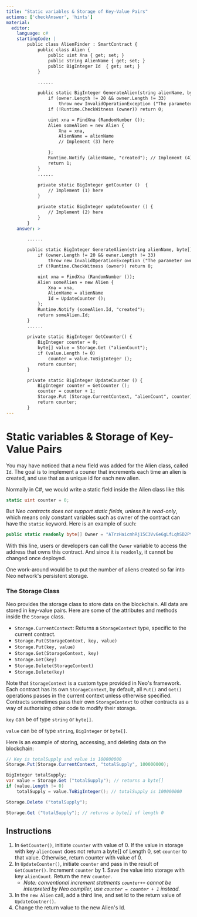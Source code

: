 ```yaml
---
title: "Static variables & Storage of Key-Value Pairs"
actions: ['checkAnswer', 'hints']
material: 
  editor:
    language: c#
    startingCode: |
        public class AlienFinder : SmartContract {
            public class Alien {
                public uint Xna { get; set; }
                public string AlienName { get; set; }
                public BigInteger Id  { get; set; }
            }

            ......

            public static BigInteger GenerateAlien(string alienName, byte[] owner) {
                if (owner.Length != 20 && owner.Length != 33)
                    throw new InvalidOperationException ("The parameter owner should be a 20-byte address or a 33-byte public key");
                if (!Runtime.CheckWitness (owner)) return 0;

                uint xna = FindXna (RandomNumber ()); 
                Alien someAlien = new Alien {
                    Xna = xna, 
                    AlienName = alienName
                    // Implement (3) here

                };
                Runtime.Notify (alienName, "created"); // Implement (4) here
                return 1; 
            }
            ......
            
            private static BigInteger getCounter ()  {
                // Implement (1) here
            }

            private static BigInteger updateCounter () {
                // Implement (2) here
            }
        }
    answer: > 

        ......

        public static BigInteger GenerateAlien(string alienName, byte[] owner) {
            if (owner.Length != 20 && owner.Length != 33)
                throw new InvalidOperationException ("The parameter owner should be a 20-byte address or a 33-byte public key");
            if (!Runtime.CheckWitness (owner)) return 0;

            uint xna = FindXna (RandomNumber ()); 
            Alien someAlien = new Alien {
                Xna = xna, 
                AlienName = alienName
                Id = UpdateCounter (); 
            };
            Runtime.Notify (someAlien.Id, "created");
            return someAlien.Id; 
        }
        ......
            
        private static BigInteger GetCounter() {
            BigInteger counter = 0; 
            byte[] value = Storage.Get ("alienCount"); 
            if (value.Length != 0) 
                counter = value.ToBigInteger ();
            return counter; 
        }

        private static BigInteger UpdateCounter () {
            BigInteger counter = GetCounter (); 
            counter = counter + 1; 
            Storage.Put (Storage.CurrentContext, "alienCount", counter); 
            return counter; 
        }
---
```


# Static variables & Storage of Key-Value Pairs

You may have noticed that a new field was added for the Alien class, called `Id`. The goal is to implement a couner that increments each time an alien is created, and use that as a unique id for each new alien. 

Normally in C#, we would write a static field inside the Alien class like this
```c#
static uint counter = 0; 
```

But *Neo contracts does not support static fields, unless it is read-only*, which means only constant variables such as owner of the contract can have the `static` keyword. Here is an example of such: 

```c#
public static readonly byte[] Owner = "ATrzHaicmhRj15C3Vv6e6gLfLqhSD2PtTr"; 
```

With this line, users or developers can call the `Owner` variable to access the address that owns this contract. And since it is `readonly`, it cannot be changed once deployed. 

One work-around would be to put the number of aliens created so far into Neo network's persistent storage. 

### The Storage Class

Neo provides the storage class to store data on the blockchain. All data are stored in key-value pairs. Here are some of the attributes and methods inside the `Storage` class. 

- `Storage.CurrentContext`: Returns a `StorageContext` type, specific to the current contract. 
- `Storage.Put(StorageContext, key, value)`
- `Storage.Put(key, value)`
- `Storage.Get(StorageContext, key)`
- `Storage.Get(key)`
- `Storage.Delete(StorageContext)`
- `Storage.Delete(key)`

Note that `StorageContext` is a custom type provided in Neo's framework. Each contract has its own `StorageContext`, by default, all `Put()` and `Get()` operations passes in the current context unless otherwise specified. Contracts sometimes pass their own `StorageContext` to other contracts as a way of authorising other code to modify their storage. 

`key` can be of type `string` or `byte[]`. 

`value` can be of type `string`, `BigInteger` or `byte[]`. 

Here is an example of storing, accessing, and deleting data on the blockchain: 

```c#
// Key is totalSupply and value is 100000000
Storage.Put(Storage.CurrentContext, "totalSupply", 100000000);

BigInteger totalSupply; 
var value = Storage.Get ("totalSupply"); // returns a byte[]
if (value.Length != 0)
    totalSupply = value.ToBigInteger(); // totalSupply is 100000000

Storage.Delete ("totalSupply"); 

Storage.Get ("totalSupply"); // returns a byte[] of length 0
```

## Instructions

1. In `GetCounter()`, initiate `counter` with value of 0. If the value in storage with key `alienCount` does not return a byte[] of Length 0, set `counter` to that value. Otherwise, return counter with value of 0. 
2. In `UpdateCounter()`, initiate `counter` and pass in the result of `GetCounter()`. Increment `counter` by 1. Save the value into storage with key `alienCount`. Return the new `counter`. 
    - *Note: conventional increment statments `counter++` cannot be interpreted by Neo compiler, use `counter = counter + 1` instead.*
3. In the `new Alien` call, add a third line, and set Id to the return value of `UpdateCoutner()`. 
4. Change the return value to the new Alien's Id. 